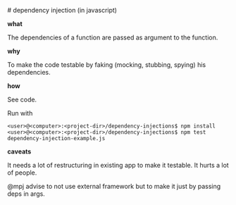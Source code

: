# dependency injection (in javascript)

**what**

The dependencies of a function are passed as argument to the function. 

**why**

To make the code testable by faking (mocking, stubbing, spying) his dependencies.

**how**

See code.

Run with 

```
<user>@<computer>:<project-dir>/dependency-injections$ npm install
<user>@<computer>:<project-dir>/dependency-injections$ npm test dependency-injection-example.js
```

**caveats**

It needs a lot of restructuring in existing app to make it testable. It hurts a lot of people.

@mpj advise to not use external framework but to make it just by passing deps in args.
